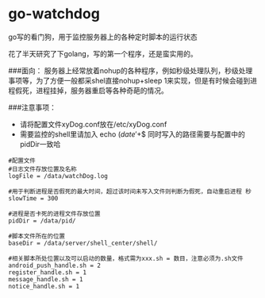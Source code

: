 # go-watchdog
go写的看门狗，用于监控服务器上的各种定时脚本的运行状态

花了半天研究了下golang，写的第一个程序，还是蛮实用的。

###面向：
服务器上经常放着nohup的各种程序，例如秒级处理队列，秒级处理事项等，为了方便一般都采shel直接nohup+sleep 1来实现，但是有时候会碰到进程假死，进程挂掉，服务器重启等各种奇葩的情况。

###注意事项：
- 请将配置文件xyDog.conf放在/etc/xyDog.conf
- 需要监控的shell里请加入    echo $(date '+%s') > /data/pid/$$   同时写入的路径需要与配置中的pidDir一致哈

````
#配置文件
#日志文件存放位置及名称
logFile = /data/watchDog.log

#用于判断进程是否假死的最大时间，超过该时间未写入文件则判断为假死，自动重启进程 秒
slowTime = 300

#进程是否卡死的进程文件存放位置
pidDir = /data/pid/

#脚本文件所在的位置
baseDir = /data/server/shell_center/shell/

#相关脚本所处位置以及可以启动的数量，格式需为xxx.sh = 数目，注意必须为.sh文件
android_push_handle.sh = 2
register_handle.sh = 1
message_handle.sh = 1
notice_handle.sh = 1
````
